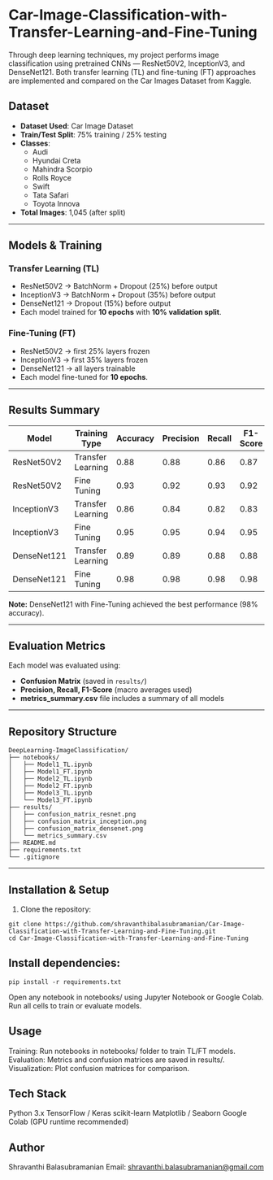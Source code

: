# Car-Image-Classification-with-Transfer-Learning-and-Fine-Tuning
Through deep learning techniques, my project performs image classification using pretrained CNNs — ResNet50V2, InceptionV3, and DenseNet121. Both transfer learning (TL) and fine-tuning (FT) approaches are implemented and compared on the Car Images Dataset from Kaggle.

## Dataset
- **Dataset Used**: Car Image Dataset  
- **Train/Test Split**: 75% training / 25% testing  
- **Classes**:  
  - Audi  
  - Hyundai Creta  
  - Mahindra Scorpio  
  - Rolls Royce  
  - Swift  
  - Tata Safari  
  - Toyota Innova  
- **Total Images**: 1,045 (after split)  

---

## Models & Training

### Transfer Learning (TL)
- ResNet50V2 → BatchNorm + Dropout (25%) before output  
- InceptionV3 → BatchNorm + Dropout (35%) before output  
- DenseNet121 → Dropout (15%) before output  
- Each model trained for **10 epochs** with **10% validation split**.  

### Fine-Tuning (FT)
- ResNet50V2 → first 25% layers frozen  
- InceptionV3 → first 35% layers frozen  
- DenseNet121 → all layers trainable  
- Each model fine-tuned for **10 epochs**.  

---

## Results Summary

| Model        | Training Type     | Accuracy | Precision | Recall | F1-Score |
|--------------|-----------------|----------|-----------|--------|----------|
| ResNet50V2   | Transfer Learning | 0.88     | 0.88      | 0.86   | 0.87     |
| ResNet50V2   | Fine Tuning       | 0.93     | 0.92      | 0.93   | 0.92     |
| InceptionV3  | Transfer Learning | 0.86     | 0.84      | 0.82   | 0.83     |
| InceptionV3  | Fine Tuning       | 0.95     | 0.95      | 0.94   | 0.95     |
| DenseNet121  | Transfer Learning | 0.89     | 0.89      | 0.88   | 0.88     |
| DenseNet121  | Fine Tuning       | 0.98     | 0.98      | 0.98   | 0.98     |

**Note:** DenseNet121 with Fine-Tuning achieved the best performance (98% accuracy).  

---

## Evaluation Metrics
Each model was evaluated using:
- **Confusion Matrix** (saved in `results/`)  
- **Precision, Recall, F1-Score** (macro averages used)  
- **metrics_summary.csv** file includes a summary of all models  

---

## Repository Structure
```
DeepLearning-ImageClassification/
├── notebooks/                 
│   ├── Model1_TL.ipynb
│   ├── Model1_FT.ipynb
│   ├── Model2_TL.ipynb
│   ├── Model2_FT.ipynb
│   ├── Model3_TL.ipynb
│   └── Model3_FT.ipynb
├── results/                  
│   ├── confusion_matrix_resnet.png
│   ├── confusion_matrix_inception.png
│   ├── confusion_matrix_densenet.png
│   └── metrics_summary.csv
├── README.md                
├── requirements.txt        
└── .gitignore
```
---

## Installation & Setup
1. Clone the repository:
```
git clone https://github.com/shravanthibalasubramanian/Car-Image-Classification-with-Transfer-Learning-and-Fine-Tuning.git
cd Car-Image-Classification-with-Transfer-Learning-and-Fine-Tuning
```
## Install dependencies:
```
pip install -r requirements.txt
```
Open any notebook in notebooks/ using Jupyter Notebook or Google Colab.
Run all cells to train or evaluate models.

## Usage
Training: Run notebooks in notebooks/ folder to train TL/FT models.
Evaluation: Metrics and confusion matrices are saved in results/.
Visualization: Plot confusion matrices for comparison.

## Tech Stack
Python 3.x
TensorFlow / Keras
scikit-learn
Matplotlib / Seaborn
Google Colab (GPU runtime recommended)

## Author
Shravanthi Balasubramanian
Email: shravanthi.balasubramanian@gmail.com

